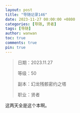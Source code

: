 ```yaml
---
layout: post
title: "导随记录146"
date: 2023-11-27 00:00:00 +0800
categories: [导随, 贤者]
tags: [导随]
author: wanwan
toc: true
comments: true
pin: true
---
```

> 日期：2023.11.27
>
> 等级：50
>
> 副本：幻龙残骸密约之塔
>
> 职业：贤者

这两天全是这个本啊。